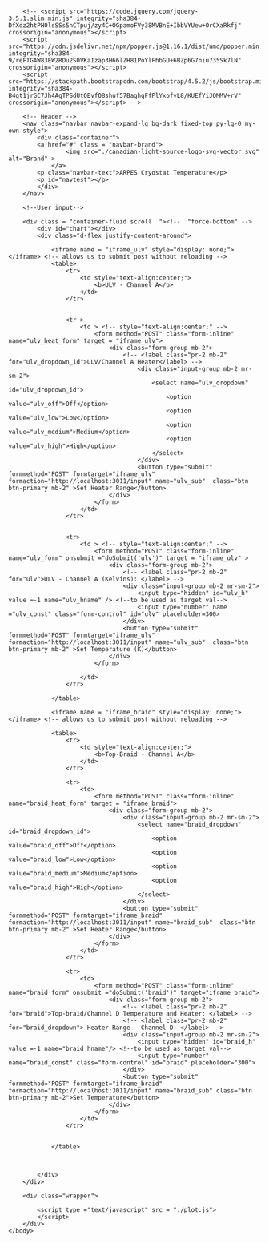 <!DOCTYPE html>
<html lang="en">
    <head>
    <meta http-equiv="content-type" content="text/html; charset=UTF-8" />
    <meta charset="utf-8">
    <link rel="stylesheet" href="https://maxcdn.bootstrapcdn.com/bootstrap/4.0.0/css/bootstrap.min.css" integrity="sha384-Gn5384xqQ1aoWXA+058RXPxPg6fy4IWvTNh0E263XmFcJlSAwiGgFAW/dAiS6JXm" crossorigin="anonymous">
    <script src="https://cdnjs.cloudflare.com/ajax/libs/moment.js/2.26.0/moment.min.js" integrity="sha512-QkuqGuFAgaPp3RTyTyJZnB1IuwbVAqpVGN58UJ93pwZel7NZ8wJOGmpO1zPxZGehX+0pc9/dpNG9QdL52aI4Cg==" crossorigin="anonymous"></script>
    <script src="https://cdn.plot.ly/plotly-latest.min.js"></script>
    <meta name="viewport" content="width=device-width, initial-scale=1, shrink-to-fit=no">
    <!-- <meta http-equiv="X-UA-Compatible" content="ie=edge"> -->
    <!-- <link rel="stylesheet" href="https://stackpath.bootstrapcdn.com/bootstrap/4.5.2/css/bootstrap.min.css" integrity="sha384-JcKb8q3iqJ61gNV9KGb8thSsNjpSL0n8PARn9HuZOnIxN0hoP+VmmDGMN5t9UJ0Z" crossorigin="anonymous"> -->
    <link rel="stylesheet" href= "test.css"> 
    </head>
    <body>
        <script src="https://code.jquery.com/jquery-3.2.1.slim.min.js" integrity="sha384-KJ3o2DKtIkvYIK3UENzmM7KCkRr/rE9/Qpg6aAZGJwFDMVNA/GpGFF93hXpG5KkN" crossorigin="anonymous"></script>
        <script src="https://cdnjs.cloudflare.com/ajax/libs/popper.js/1.12.9/umd/popper.min.js" integrity="sha384-ApNbgh9B+Y1QKtv3Rn7W3mgPxhU9K/ScQsAP7hUibX39j7fakFPskvXusvfa0b4Q" crossorigin="anonymous"></script>
        <script src="https://maxcdn.bootstrapcdn.com/bootstrap/4.0.0/js/bootstrap.min.js" integrity="sha384-JZR6Spejh4U02d8jOt6vLEHfe/JQGiRRSQQxSfFWpi1MquVdAyjUar5+76PVCmYl" crossorigin="anonymous"></script>
  
        <!-- <script src="https://code.jquery.com/jquery-3.5.1.slim.min.js" integrity="sha384-DfXdz2htPH0lsSSs5nCTpuj/zy4C+OGpamoFVy38MVBnE+IbbVYUew+OrCXaRkfj" crossorigin="anonymous"></script>
        <script src="https://cdn.jsdelivr.net/npm/popper.js@1.16.1/dist/umd/popper.min.js" integrity="sha384-9/reFTGAW83EW2RDu2S0VKaIzap3H66lZH81PoYlFhbGU+6BZp6G7niu735Sk7lN" crossorigin="anonymous"></script>
        <script src="https://stackpath.bootstrapcdn.com/bootstrap/4.5.2/js/bootstrap.min.js" integrity="sha384-B4gt1jrGC7Jh4AgTPSdUtOBvfO8shuf57BaghqFfPlYxofvL8/KUEfYiJOMMV+rV" crossorigin="anonymous"></script> -->

        <!-- Header -->
        <nav class="navbar navbar-expand-lg bg-dark fixed-top py-lg-0 my-own-style">
            <div class="container">
            <a href="#" class = "navbar-brand">
                    <img src="./canadian-light-source-logo-svg-vector.svg" alt="Brand" >
                </a>
            <p class="navbar-text">ARPES Cryostat Temperature</p>
            <p id="navtest"></p>
            </div>
        </nav>

        <!--User input-->
        
        <div class = "container-fluid scroll  "><!--  "force-bottom" -->
            <div id="chart"></div>
            <div class="d-flex justify-content-around">

                <iframe name = "iframe_ulv" style="display: none;"></iframe> <!-- allows us to submit post without reloading -->
                <table>
                    <tr>
                        <td style="text-align:center;">
                            <b>ULV - Channel A</b>
                        </td>
                    </tr>


                    <tr > 
                        <td > <!-- style="text-align:center;" -->
                            <form method="POST" class="form-inline" name="ulv_heat_form" target = "iframe_ulv">
                                <div class="form-group mb-2">
                                    <!-- <label class="pr-2 mb-2" for="ulv_dropdown_id">ULV/Channel A Heater</label> -->
                                        <div class="input-group mb-2 mr-sm-2">
                                            <select name="ulv_dropdown" id="ulv_dropdown_id">
                                                <option value="ulv_off">Off</option>
                                                <option value="ulv_low">Low</option>
                                                <option value="ulv_medium">Medium</option>
                                                <option value="ulv_high">High</option>
                                            </select>
                                        </div>
                                        <button type="submit" formmethod="POST" formtarget="iframe_ulv" formaction="http://localhost:3011/input" name="ulv_sub"  class="btn btn-primary mb-2" >Set Heater Range</button>
                                </div>
                            </form>
                        </td>
                    </tr>


                    <tr>
                        <td > <!-- style="text-align:center;" -->
                            <form method="POST" class="form-inline" name="ulv_form" onsubmit ="doSubmit('ulv')" target = "iframe_ulv" >
                                <div class="form-group mb-2">
                                    <!-- <label class="pr-2 mb-2" for="ulv">ULV - Channel A (Kelvins): </label> -->
                                    <div class="input-group mb-2 mr-sm-2">
                                        <input type="hidden" id="ulv_h" value =-1 name="ulv_hname" /> <!--to be used as target val-->
                                        <input type="number" name ="ulv_const" class="form-control" id="ulv" placeholder=300> 
                                    </div>
                                    <button type="submit" formmethod="POST" formtarget="iframe_ulv" formaction="http://localhost:3011/input" name="ulv_sub"  class="btn btn-primary mb-2" >Set Temperature (K)</button>
                                </div>
                            </form>
                        
                        </td>
                    </tr>

                </table>

                <iframe name = "iframe_braid" style="display: none;"></iframe> <!-- allows us to submit post without reloading -->
                
                <table>
                    <tr>
                        <td style="text-align:center;">
                            <b>Top-Braid - Channel A</b>
                        </td>
                    </tr>

                    <tr>
                        <td>
                            <form method="POST" class="form-inline" name="braid_heat_form" target = "iframe_braid">
                                <div class="form-group mb-2">
                                    <div class="input-group mb-2 mr-sm-2">
                                        <select name="braid_dropdown" id="braid_dropdown_id">
                                            <option value="braid_off">Off</option>
                                            <option value="braid_low">Low</option>
                                            <option value="braid_medium">Medium</option>
                                            <option value="braid_high">High</option>
                                        </select>
                                    </div>
                                    <button type="submit" formmethod="POST" formtarget="iframe_braid" formaction="http://localhost:3011/input" name="braid_sub"  class="btn btn-primary mb-2" >Set Heater Range</button>
                                </div>
                            </form>
                        </td>
                    </tr>

                    <tr>
                        <td>
                            <form method="POST" class="form-inline" name="braid_form" onsubmit ="doSubmit('braid')" target="iframe_braid">
                                <div class="form-group mb-2">
                                    <!-- <label class="pr-2 mb-2" for="braid">Top-braid/Channel D Temperature and Heater: </label> -->
                                    <!-- <label class="pr-2 mb-2" for="braid_dropdown"> Heater Range - Channel D: </label> -->
                                    <div class="input-group mb-2 mr-sm-2">
                                        <input type="hidden" id="braid_h" value =-1 name="braid_hname"/> <!--to be used as target val-->
                                        <input type="number" name="braid_const" class="form-control" id="braid" placeholder="300">
                                    </div>
                                    <button type="submit" formmethod="POST" formtarget="iframe_braid" formaction="http://localhost:3011/input" name="braid_sub" class="btn btn-primary mb-2">Set Temperature</button>
                                </div>
                            </form>
                        </td>
                    </tr>


                </table>


                
            </div>
        </div>

        <div class="wrapper">
            
            <script type ="text/javascript" src = "./plot.js">
            </script>
        </div>
    </body>
</html>